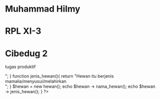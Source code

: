 # Muhammad Hilmy
# RPL XI-3
# Cibedug 2

tugas produktif

<?php

class hewan{
         var $nama;
         var $jenis;

         function nama_hewan(){
                    return "Hewan itu adalah Gajah<br/>";
         }
         function jenis_hewan(){
                    return "Hewan itu berjenis mamalia/menyusui/melahirkan<br/>";
         }

$hewan = new hewan();
echo $hewan -> nama_hewan();
echo $hewan -> jenis_hewan();

}

?>
